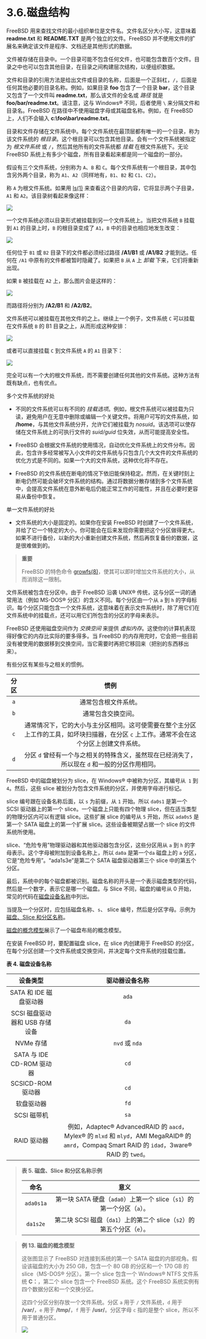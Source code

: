 # 3.6.磁盘结构

FreeBSD 用来查找文件的最小组织单位是文件名。文件名区分大小写，这意味着 **readme.txt** 和 **README.TXT** 是两个独立的文件。FreeBSD 并不使用文件的扩展名来确定该文件是程序、文档还是其他形式的数据。

文件被存储在目录中。一个目录可能不包含任何文件，也可能包含数百个文件。目录之中也可以包含其他目录，在目录之间构建层次结构，以便组织数据。

文件和目录的引用方法是给出文件或目录的名称，后面是一个正斜杠，`/`，后面是任何其他必要的目录名称。例如，如果目录 **foo** 包含了一个目录 **bar**，这个目录又包含了一个文件叫 **readme.txt**，那么该文件的全名或 _路径_ 就是 **foo/bar/readme.txt**。请注意，这与 Windows® 不同，后者使用 `\` 来分隔文件和目录名。FreeBSD 在路径中不使用磁盘字母或其磁盘名称。例如，在 FreeBSD 上，人们不会输入 **c:\foo\bar\readme.txt**。

目录和文件存储在文件系统中。每个文件系统在最顶层都有唯一的一个目录，称为该文件系统的 _根目录_。这个根目录可以包含其他目录。会有一个文件系统被指定为 _根文件系统_ 或 `/`，然后其他所有的文件系统都 _挂载_ 在根文件系统下。无论 FreeBSD 系统上有多少个磁盘，所有目录看起来都是同一个磁盘的一部分。

假设有三个文件系统，分别称为 `A`、`B` 和 `C`。每个文件系统有一个根目录，其中包含另外两个目录，称为 `A1`、`A2`（同样地有，`B1`、`B2` 和 `C1`、`C2`）。

称 `A` 为根文件系统。如果用 [ls(1)](https://www.freebsd.org/cgi/man.cgi?query=ls&sektion=1&format=html) 来查看这个目录的内容，它将显示两个子目录，`A1` 和 `A2`。该目录树看起来像这样：

![](.././img/assets/example-dir1.png)

一个文件系统必须以目录形式被挂载到另一个文件系统上。当把文件系统 `B` 挂载到 `A1` 的目录上时，`B` 的根目录变成了 `A1`，`B` 中的目录也相应地发生改变：

![](.././img/assets/example-dir2.png)

任何位于 `B1` 或 `B2` 目录下的文件都必须经过路径 **/A1/B1** 或 **/A1/B2** 才能到达。任何在 `/A1` 中原有的文件都被暂时隐藏了。如果把 `B` 从 `A` 上 _卸载_ 下来，它们将重新出现。

如果 `B` 被挂载在 `A2` 上，那么图片会是这样的：

![](.././img/assets/example-dir3.png)

而路径将分别为 **/A2/B1** 和 **/A2/B2**。

文件系统可以被挂载在其他文件的之上。继续上一个例子，文件系统 `C` 可以挂载在文件系统 `B` 的 B1 目录之上，从而形成这种安排：

![](.././img/assets/example-dir4.png)

或者可以直接挂载 `C` 到文件系统 `A` 的 `A1` 目录下：

![](.././img/assets/example-dir5.png)

完全可以有一个大的根文件系统，而不需要创建任何其他的文件系统。这种方法有既有缺点，也有优点。

多个文件系统的好处

- 不同的文件系统可以有不同的 _挂载选项_。例如，根文件系统可以被挂载为只读，避免用户在无意中删除或编辑一个关键文件。将用户可写的文件系统，如 **/home**，与其他文件系统分开，允许它们被挂载为 *nosuid*。该选项可以使存储在文件系统上的可执行文件的 *suid/guid* 位失效，从而可能提高安全性。

- FreeBSD 会根据文件系统的使用情况，自动优化文件系统上的文件分布。因此，包含许多经常被写入小文件的文件系统与只包含几个大文件的文件系统的优化方式是不同的。如果一个大的文件系统，这种优化将不存在。

- FreeBSD 的文件系统在断电的情况下依旧能保持稳定。然而，在关键时刻上断电仍然可能会破坏文件系统的结构。通过将数据分散存储到多个文件系统中，会提高文件系统在意外断电后仍能正常工作的可能性，并且在必要时更容易从备份中恢复。

单一文件系统的好处

- 文件系统的大小是固定的。如果你在安装 FreeBSD 时创建了一个文件系统，并给了它一个特定的大小，你可能会在后来发现你需要把这个分区做得更大。如果不进行备份，以新的大小重新创建文件系统，然后再恢复备份的数据，这是很难做到的。

>
> **重要**
>
>FreeBSD 的特色命令 [growfs(8)](https://www.freebsd.org/cgi/man.cgi?query=growfs&sektion=8&format=html)，使其可以即时增加文件系统的大小，从而消除这一限制。

文件系统被包含在分区中。由于 FreeBSD 沿袭 UNIX® 传统，这与分区一词的通常用法（例如 MS-DOS® 分区）的含义不同。每个分区由一个从 `a` 到 `h` 的字母标识。每个分区只能包含一个文件系统，这意味着在表示文件系统时，除了用它们在文件系统中的挂载点，还可以用它们所包含的分区的字母来表示。

FreeBSD 还使用磁盘空间作为 _交换空间_ 来提供 _虚拟内存_。这使你的计算机表现得好像它的内存比实际的要多得多。当 FreeBSD 的内存用完时，它会把一些目前没有被使用的数据移到交换空间，当它需要时再把它移回来（把别的东西移出来）。

有些分区有某些与之相关的惯例。

|  分区 |惯例|
| :---: | :---: |
|  `a`  | 通常包含根文件系统。|
|  `b`  | 通常包含交换空间。|
|  `c`  | 通常情况下，它的大小与主分区相同。这可使需要在整个主分区上工作的工具，如坏块扫描器，在分区 `c` 上工作。通常不会在这个分区上创建文件系统。|
|  `d`  | 分区 `d` 曾经有一个与之相关的特殊含义，虽然现在已经消失了，所以现在 `d` 和一般的分区作用相同。|

FreeBSD 中的磁盘被划分为 slice，在 Windows® 中被称为分区，其编号从` 1` 到` 4`。然后，这些 slice 被划分为包含文件系统的分区，并使用字母进行标记。

slice 编号跟在设备名称后面，以 `s` 为前缀，从 `1` 开始。所以 `da0s1` 是第一个 SCSI 驱动器上的第一个 slice。一个磁盘上只能有四个物理 slice，但在适当类型的物理分区内可以有逻辑 slice。这些扩展 slice 的编号从 `5` 开始，所以 `ada0s5` 是第一个 SATA 磁盘上的第一个扩展 slice。这些设备被期望占据一个 slice 的文件系统所使用。

slice、“危险专用”物理驱动器和其他驱动器包含分区，这些分区用从 `a` 到 `h` 的字母表示。这个字母被附加到设备名称上，所以 `da0a` 是第一个`da` 磁盘上的 `a` 分区，它是“危险专用”。“ada1s3e”是第二个 SATA 磁盘驱动器第三个 slice 中的第五个分区。

最后，系统中的每个磁盘都被识别。磁盘名称的开头是一个表示磁盘类型的代码，然后是一个数字，表示它是哪一个磁盘。与 Slice 不同，磁盘的编号从 0 开始，常见的代码在[磁盘设备名称](https://docs.freebsd.org/en/books/handbook/book/#disks-naming)中列出。

当提及一个分区时，应包括磁盘名称、`s`、 slice 编号，然后是分区字母。示例为[磁盘、Slice 和分区名称](https://docs.freebsd.org/en/books/handbook/book/#basics-disk-slice-part)。

[磁盘的概念模型](https://docs.freebsd.org/en/books/handbook/book/#basics-concept-disk-model)展示了一个磁盘布局的概念模型。

在安装 FreeBSD 时，要配置磁盘 slice，在 slice 内创建用于 FreeBSD 的分区，在每个分区创建一个文件系统或交换空间，并决定每个文件系统的挂载位置。

**表 4. 磁盘设备名称**

|            设备类型           |  驱动器设备名称    |
| :---: | :---: |
|        SATA 和 IDE 磁盘驱动器       |      `ada`    |
|      SCSI 磁盘驱动器和 USB 存储设备     |    `da` |
|           NVMe 存储           |   `nvd` 或 `nda`    |
| SATA 与 IDE CD-ROM 驱动器 | `cd`                |
|        SCSICD-ROM 驱动器       |       `cd` |
|            软盘驱动器           |     `fd`    |
|           SCSI 磁带机          |            `sa`     |
|           RAID 驱动器          | 例如，Adaptec® AdvancedRAID 的 `aacd`，Mylex® 的 `mlxd` 和 `mlyd`，AMI MegaRAID® 的 `amrd`，Compaq Smart RAID 的 `idad`，3ware® RAID 的 `twed`。|

>
> **表 5. 磁盘、Slice 和分区名称示例**
>
>|    命名   | 意义   |
>| :-----: | :---: |
>| `ada0s1a` |	第一块 SATA 硬盘（`ada0`）上第一个 slice（`s1`）的第一个分区（`a`）。|
>|  `da1s2e` | 第二块 SCSI 磁盘（`da1`）上的第二个 slice（`s2`）的第五个分区（`e`）。|

>
> **例 13. 磁盘的概念模型**
>
>这张图显示了 FreeBSD 对连接到系统的第一个 SATA 磁盘的内部视角。假设该磁盘的大小为 250 GB，包含一个 80 GB 的分区和一个 170 GB 的 slice（MS-DOS® 分区）。第一个 slice 包含一个 Windows® NTFS 文件系统 **C：**，第二个 slice 包含一个 FreeBSD 系统。这个 FreeBSD 系统实例有四个数据分区和一个交换分区。
>
>这四个分区分别存放一个文件系统。分区 `a` 用于 `/` 文件系统，`d` 用于 **/var/**，`e` 用于 **/tmp/**，`f` 用于 **/usr/**。分区字母 `c` 指的是整个 slice，所以不用于普通分区。
>
>
>![](.././img/assets/disk-layout.png)
